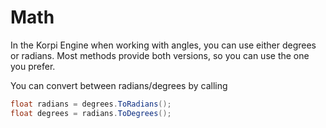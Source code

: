 
# Math

In the Korpi Engine when working with angles, you can use either degrees or radians.
Most methods provide both versions, so you can use the one you prefer.

You can convert between radians/degrees by calling
```csharp
float radians = degrees.ToRadians();
float degrees = radians.ToDegrees();
```